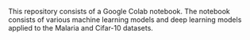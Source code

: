 This repository consists of a Google Colab notebook. The notebook consists of various machine learning models and deep learning models applied to the Malaria and Cifar-10 datasets.
